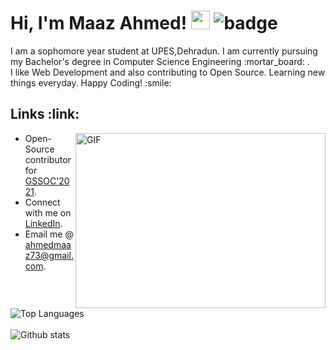 <h1> Hi, I'm Maaz Ahmed! <img src="https://raw.githubusercontent.com/MartinHeinz/MartinHeinz/master/wave.gif" width="30px">
  <img src="https://visitor-badge.glitch.me/badge?page_id=Maaz-Code.Maaz-Code" alt="badge"></h1>
I am a sophomore year student at UPES,Dehradun. I am currently pursuing my Bachelor's degree in Computer Science Engineering :mortar_board: .<br>
I like Web Development and also contributing to Open Source. Learning new things everyday. Happy Coding! :smile:
<br>
<h2> Links :link: </h2>
<img align="right" alt="GIF" src="https://github.com/abhisheknaiidu/abhisheknaiidu/blob/master/code.gif?raw=true" width="400" height="280" />
<ul>
  <li> Open-Source contributor for <a href="https://gssoc.girlscript.tech/index.html">GSSOC'2021</a>. </li>
  <li> Connect with me on <a href="https://www.linkedin.com/in/maaz-ahmed-6b9b98187/">LinkedIn</a>. </li>
  <li> Email me @ <a href="ahmedmaaz73@gmail.com">ahmedmaaz73@gmail.com</a>. </li>
</ul>
<br>
<div><img src="https://github-readme-stats.vercel.app/api/top-langs/?username=Maaz-Code&layout=compact&theme=dark" alt="Top Languages" /></div>
<br>
<div><img src="https://github-readme-stats.vercel.app/api?username=Maaz-Code&show_icons=true&theme=dark" alt="Github stats" /></div>

